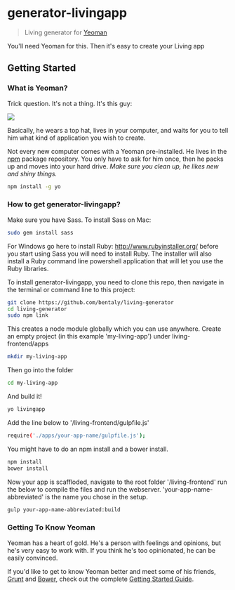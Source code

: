# generator-livingapp 

> Living generator for [Yeoman](http://yeoman.io)

You'll need Yeoman for this. Then it's easy to create your Living app

## Getting Started

### What is Yeoman?

Trick question. It's not a thing. It's this guy:

![](http://i.imgur.com/JHaAlBJ.png)

Basically, he wears a top hat, lives in your computer, and waits for you to tell him what kind of application you wish to create.

Not every new computer comes with a Yeoman pre-installed. He lives in the [npm](https://npmjs.org) package repository. You only have to ask for him once, then he packs up and moves into your hard drive. *Make sure you clean up, he likes new and shiny things.*

```bash
npm install -g yo
```

### How to get generator-livingapp?

Make sure you have Sass. To install Sass on Mac:

```bash
sudo gem install sass
```

For Windows go here to install Ruby: http://www.rubyinstaller.org/
before you start using Sass you will need to install Ruby. The installer will also install a Ruby command line powershell application that will let you use the Ruby libraries.

To install generator-livingapp, you need to clone this repo, then navigate in the terminal or command line to this project:

```bash
git clone https://github.com/bentaly/living-generator
cd living-generator
sudo npm link
```

This creates a node module globally which you can use anywhere.
Create an empty project (in this example 'my-living-app') under living-frontend/apps


```bash
mkdir my-living-app
```

Then go into the folder

```bash
cd my-living-app
```

And build it!

```bash
yo livingapp
```

Add the line below to '/living-frontend/gulpfile.js'

```bash
require('./apps/your-app-name/gulpfile.js');
```

You might have to do an npm install and a bower install.

```bash
npm install
bower install
```

Now your app is scaffloded, navigate to the root folder '/living-frontend' run the below to compile the files and run the webserver. 'your-app-name-abbreviated' is the name you chose in the setup.


```bash
gulp your-app-name-abbreviated:build
```


### Getting To Know Yeoman

Yeoman has a heart of gold. He's a person with feelings and opinions, but he's very easy to work with. If you think he's too opinionated, he can be easily convinced.

If you'd like to get to know Yeoman better and meet some of his friends, [Grunt](http://gruntjs.com) and [Bower](http://bower.io), check out the complete [Getting Started Guide](https://github.com/yeoman/yeoman/wiki/Getting-Started).
